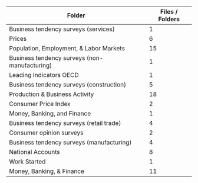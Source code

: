 | Folder                                        |   Files / Folders |
|-----------------------------------------------|-------------------|
| Business tendency surveys (services)          |                 1 |
| Prices                                        |                 6 |
| Population, Employment, & Labor Markets       |                15 |
| Business tendency surveys (non-manufacturing) |                 1 |
| Leading Indicators OECD                       |                 1 |
| Business tendency surveys (construction)      |                 5 |
| Production & Business Activity                |                18 |
| Consumer Price Index                          |                 2 |
| Money, Banking, and Finance                   |                 1 |
| Business tendency surveys (retail trade)      |                 4 |
| Consumer opinion surveys                      |                 2 |
| Business tendency surveys (manufacturing)     |                 4 |
| National Accounts                             |                 8 |
| Work Started                                  |                 1 |
| Money, Banking, & Finance                     |                11 |
